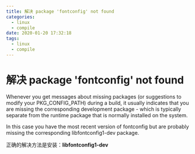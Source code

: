 ```yaml
---
title: 解决 package 'fontconfig' not found
categories:
  - linux
  - compile
date: 2020-01-20 17:32:18
tags:
  - linux
  - compile
---
```


# 解决 package 'fontconfig' not found

Whenever you get messages about missing packages (or suggestions to modify your PKG_CONFIG_PATH) during a build, it usually indicates that you are missing the corresponding development package - which is typically separate from the runtime package that is normally installed on the system.

In this case you have the most recent version of fontconfig but are probably missing the corresponding libfontconfig1-dev package.

正确的解决方法是安装：**libfontconfig1-dev**
